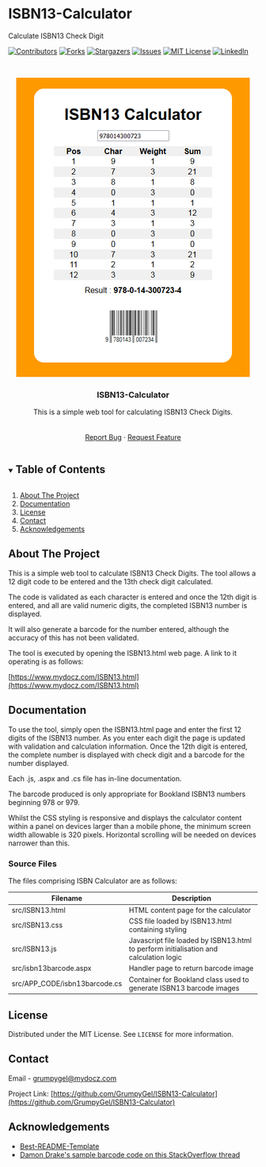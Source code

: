 # ISBN13-Calculator
Calculate ISBN13 Check Digit

[![Contributors][contributors-shield]][contributors-url]
[![Forks][forks-shield]][forks-url]
[![Stargazers][stars-shield]][stars-url]
[![Issues][issues-shield]][issues-url]
[![MIT License][license-shield]][license-url]
[![LinkedIn][linkedin-shield]][linkedin-url]



<!-- PROJECT LOGO -->
<br />
<p align="center">
  <a href="https://github.com/GrumpyGel/ISBN13-Calculator">
    <img src="src/images/ISBN13.png" alt="Sent Summary">
  </a>

  <h3 align="center">ISBN13-Calculator</h3>

  <p align="center">
    This is a simple web tool for calculating ISBN13 Check Digits.
    <br />
    <br />
    <br />
    <a href="https://github.com/GrumpyGel/ISBN13-Calculator/issues">Report Bug</a>
    ·
    <a href="https://github.com/GrumpyGel/ISBN13-Calculator/issues">Request Feature</a>
  </p>
</p>



<!-- TABLE OF CONTENTS -->
<details open="open">
  <summary><h2 style="display: inline-block">Table of Contents</h2></summary>
  <ol>
    <li><a href="#about-the-project">About The Project</a></li>
    <li><a href="#documentation">Documentation</a></li>
    <li><a href="#license">License</a></li>
    <li><a href="#contact">Contact</a></li>
    <li><a href="#acknowledgements">Acknowledgements</a></li>
  </ol>
</details>


<!-- ABOUT THE PROJECT -->
## About The Project

This is a simple web tool to calculate ISBN13 Check Digits.  The tool allows a 12 digit code to be entered and the 13th check digit calculated.

The code is validated as each character is entered and once the 12th digit is entered, and all are valid numeric digits, the completed ISBN13 number is displayed.

It will also generate a barcode for the number entered, although the accuracy of this has not been validated.

The tool is executed by opening the ISBN13.html web page.  A link to it operating is as follows:

[https://www.mydocz.com/ISBN13.html](https://www.mydocz.com/ISBN13.html)


<!-- DOCUMENTATION -->
## Documentation

To use the tool, simply open the ISBN13.html page and enter the first 12 digits of the ISBN13 number.  As you enter each digit the page is updated with validation and calculation information.  Once the 12th digit is entered, the complete number is displayed with check digit and a barcode for the number displayed.

Each .js, .aspx and .cs file has in-line documentation.

The barcode produced is only appropriate for Bookland ISBN13 numbers beginning 978 or 979.

Whilst the CSS styling is responsive and displays the calculator content within a panel on devices larger than a mobile phone, the minimum screen width allowable is 320 pixels.  Horizontal scrolling will be needed on devices narrower than this.


### Source Files

The files comprising ISBN Calculator are as follows:
  
| Filename | Description |
| --- | --- |
| src/ISBN13.html | HTML content page for the calculator |
| src/ISBN13.css | CSS file loaded by ISBN13.html containing styling |
| src/ISBN13.js | Javascript file loaded by ISBN13.html to perform initialisation and calculation logic |
| src/isbn13barcode.aspx | Handler page to return barcode image |
| src/APP_CODE/isbn13barcode.cs | Container for Bookland class used to generate ISBN13 barcode images |


<!-- LICENSE -->
## License

Distributed under the MIT License. See `LICENSE` for more information.



<!-- CONTACT -->
## Contact

Email - [grumpygel@mydocz.com](mailto:grumpygel@mydocz.com)

Project Link: [https://github.com/GrumpyGel/ISBN13-Calculator](https://github.com/GrumpyGel/ISBN13-Calculator)



<!-- ACKNOWLEDGEMENTS -->
## Acknowledgements

* [Best-README-Template](https://github.com/othneildrew/Best-README-Template)
* [Damon Drake's sample barcode code on this StackOverflow thread](https://stackoverflow.com/questions/13072676/how-do-i-create-a-dynamic-isbn-13-barcode-image-in-c-sharp)



<!-- MARKDOWN LINKS & IMAGES -->
<!-- https://www.markdownguide.org/basic-syntax/#reference-style-links -->
[contributors-shield]: https://img.shields.io/github/contributors/GrumpyGel/ISBN13-Calculator.svg?style=for-the-badge
[contributors-url]: https://github.com/GrumpyGel/ISBN13-Calculator/graphs/contributors
[forks-shield]: https://img.shields.io/github/forks/GrumpyGel/ISBN13-Calculator.svg?style=for-the-badge
[forks-url]: https://github.com/GrumpyGel/ISBN13-Calculator/network/members
[stars-shield]: https://img.shields.io/github/stars/GrumpyGel/ISBN13-Calculator.svg?style=for-the-badge
[stars-url]: https://github.com/GrumpyGel/ISBN13-Calculator/stargazers
[issues-shield]: https://img.shields.io/github/issues/GrumpyGel/ISBN13-Calculator.svg?style=for-the-badge
[issues-url]: https://github.com/GrumpyGel/ISBN13-Calculator/issues
[license-shield]: https://img.shields.io/github/license/GrumpyGel/ISBN13-Calculator.svg?style=for-the-badge
[license-url]: https://github.com/GrumpyGel/ISBN13-Calculator/blob/master/LICENSE.txt
[linkedin-shield]: https://img.shields.io/badge/-LinkedIn-black.svg?style=for-the-badge&logo=linkedin&colorB=555
[linkedin-url]: https://linkedin.com/in/gerald-moull-41b5265
